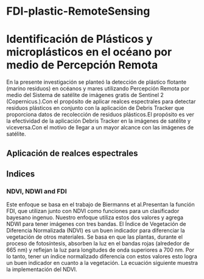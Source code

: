 # FDI-plastic-RemoteSensing
# Identificación de Plásticos y microplásticos en el océano por medio de Percepción Remota

En la presente investigación se planteó la detección de plástico flotante (marino residuos) en océanos y mares utilizando Percepción Remota por medio del 
Sistema de satélite de imágenes gratis de Sentinel 2 (Copernicus.).Con el propósito de aplicar realces espectrales para detectar residuos plásticos en conjunto con la aplicación de Debris Tracker que proporciona datos de recolección de residuos plásticos.El propósito es ver la efectividad de la aplicación Debris Tracker en la imágenes de satélite y viceversa.Con el motivo de llegar a un mayor alcance con las imágenes de satélite.

## Aplicación de realces espectrales
## Indices

### NDVI, NDWI and FDI

Este enfoque se basa en el trabajo de Biermanns et al.Presentan la función FDI, que utilizan junto con NDVI como funciones para un clasificador bayesano ingenuo. Nuestro enfoque utiliza estos dos valores y agrega NDWI para tener imágenes con tres bandas.
El Índice de Vegetación de Diferencia Normalizada (NDVI) es un buen indicador para diferenciar la vegetación de otros materiales. Se basa en que las plantas, durante el proceso de fotosíntesis, absorben la luz en el bandas rojas (alrededor de 665 nm) y reflejan la luz para longitudes de onda superiores a 700 nm. Por lo tanto, tener un índice normalizado diferencia con estos valores esto logra un buen indicador en cuanto a la vegetación. La ecuación siguiente muestra la implementación del NDVI.
